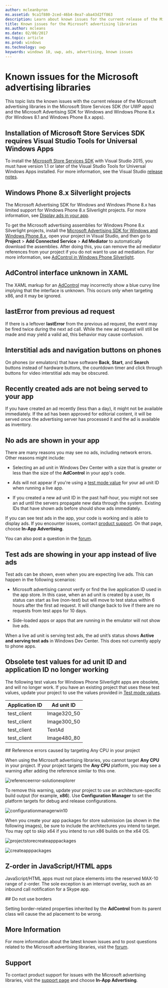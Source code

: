 ---author: mcleanbyronms.assetid: 9ca1f880-2ced-46b4-8ea7-aba43d2ff863description: Learn about known issues for the current release of the Microsoft advertising libraries in the Microsoft Store Services SDK.title: Known issues for the Microsoft advertising librariesms.author: mcleansms.date: 02/08/2017ms.topic: articlems.prod: windowsms.technology: uwpkeywords: windows 10, uwp, ads, advertising, known issues---# Known issues for the Microsoft advertising librariesThis topic lists the known issues with the current release of the Microsoft advertising libraries in the Microsoft Store Services SDK (for UWP apps) and the Microsoft Advertising SDK for Windows and Windows Phone 8.x (for Windows 8.1 and Windows Phone 8.x apps).## Installation of Microsoft Store Services SDK requires Visual Studio Tools for Universal Windows AppsTo install the [Microsoft Store Services SDK](http://aka.ms/store-em-sdk) with Visual Studio 2015, you must have version 1.1 or later of the Visual Studio Tools for Universal Windows Apps installed. For more information, see the Visual Studio [release notes](http://go.microsoft.com/fwlink/?LinkID=624516).## Windows Phone 8.x Silverlight projectsThe Microsoft Advertising SDK for Windows and Windows Phone 8.x has limited support for Windows Phone 8.x Silverlight projects. For more information, see [Display ads in your app](display-ads-in-your-app.md#silverlight_support).To get the Microsoft advertising assemblies for Windows Phone 8.x Silverlight projects, install the [Microsoft Advertising SDK for Windows and Windows Phone 8.x](http://aka.ms/store-8-sdk), open your project in Visual Studio, and then go to **Project** > **Add Connected Service** > **Ad Mediator** to automatically download the assemblies. After doing this, you can remove the ad mediator references from your project if you do not want to use ad mediation. For more information, see [AdControl in Windows Phone Silverlight](adcontrol-in-windows-phone-silverlight.md).## AdControl interface unknown in XAMLThe XAML markup for an [AdControl](https://msdn.microsoft.com/library/windows/apps/microsoft.advertising.winrt.ui.adcontrol.aspx) may incorrectly show a blue curvy line implying that the interface is unknown. This occurs only when targeting x86, and it may be ignored.## lastError from previous ad requestIf there is a leftover **lastError** from the previous ad request, the event may be fired twice during the next ad call. While the new ad request will still be made and may yield a valid ad, this behavior may cause confusion.## Interstitial ads and navigation buttons on phonesOn phones (or emulators) that have software **Back**, **Start**, and **Search** buttons instead of hardware buttons, the countdown timer and click through buttons for video interstitial ads may be obscured.## Recently created ads are not being served to your appIf you have created an ad recently (less than a day), it might not be available immediately. If the ad has been approved for editorial content, it will be served once the advertising server has processed it and the ad is available as inventory.## No ads are shown in your appThere are many reasons you may see no ads, including network errors. Other reasons might include:* Selecting an ad unit in Windows Dev Center with a size that is greater or less than the size of the **AdControl** in your app's code.* Ads will not appear if you're using a [test mode value](test-mode-values.md) for your ad unit ID when running a live app.* If you created a new ad unit ID in the past half-hour, you might not see an ad until the servers propagate new data through the system. Existing IDs that have shown ads before should show ads immediately.If you can see test ads in the app, your code is working and is able to display ads. If you encounter issues, contact [product support](https://go.microsoft.com/fwlink/p/?LinkId=331508). On that page, choose **In-App Advertising**.You can also post a question in the [forum](http://go.microsoft.com/fwlink/p/?LinkId=401266).## Test ads are showing in your app instead of live adsTest ads can be shown, even when you are expecting live ads. This can happen in the following scenarios:* Microsoft advertising cannot verify or find the live application ID used in the app store. In this case, when an ad unit is created by a user, its status can start as live (non-test) but will move to test status within 6 hours after the first ad request. It will change back to live if there are no requests from test apps for 10 days.* Side-loaded apps or apps that are running in the emulator will not show live ads.When a live ad unit is serving test ads, the ad unit’s status shows **Active and serving test ads** in Windows Dev Center. This does not currently apply to phone apps.## Obsolete test values for ad unit ID and application ID no longer workingThe following test values for Windows Phone Silverlight apps are obsolete, and will no longer work. If you have an existing project that uses these test values, update your project to use the values provided in [Test mode values](test-mode-values.md).| Application ID  |  Ad unit ID    ||-----------------|----------------|| test_client     |  Image320_50   || test_client     |  Image300_50   || test_client     |  TextAd   || test_client     |  Image480_80   |<span id="reference_errors"/>## Reference errors caused by targeting Any CPU in your projectWhen using the Microsoft advertising libraries, you cannot target **Any CPU** in your project. If your project targets the **Any CPU** platform, you may see a warning after adding the reference similar to this one.![referenceerror\-solutionexplorer](images/13-19629921-023c-42ec-b8f5-bc0b63d5a191.jpg)To remove this warning, update your project to use an architecture-specific build output (for example, **x86**). Use **Configuration Manager** to set the platform targets for debug and release configurations.![configurationmanagerwin10](images/13-87074274-c10d-4dbd-9a06-453b7184f8de.png)When you create your app packages for store submission (as shown in the following images), be sure to include the architectures you intend to target. You may opt to skip x64 if you intend to run x86 builds on the x64 OS.![projectstorecreateapppackages](images/13-a99b05a4-8917-4c53-822e-2548fadf828a.png)![createapppackages](images/13-16280cb1-a838-42b9-9256-eac7f33f5603.png)## Z-order in JavaScript/HTML appsJavaScript/HTML apps must not place elements into the reserved MAX-10 range of z-order. The sole exception is an interrupt overlay, such as an inbound call notification for a Skype app.<span id="bkmk-ui"/>## Do not use bordersSetting border-related properties inherited by the **AdControl** from its parent class will cause the ad placement to be wrong.## More InformationFor more information about the latest known issues and to post questions related to the Microsoft advertising libraries, visit the [forum](http://go.microsoft.com/fwlink/p/?LinkId=401266).## SupportTo contact product support for issues with the Microsoft advertising libraries, visit the [support page](https://go.microsoft.com/fwlink/p/?LinkId=331508) and choose **In-App Advertising**.  